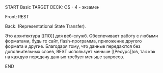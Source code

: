 START
Basic
TARGET DECK: OS - 4 - экзамен

Front: REST

Back: (Representational State Transfer).

Это архитектура [[ПО]] для веб-служб. Обеспечивает работу с любыми форматами, будь то сайт, flash-программа, приложение другого формата и другие. Благодаря тому, что данные передаются без дополнительных слоев, REST использует меньше [[Ресурс]]ов, так как на каждую передачу данных требует меньше запросов.
<!--ID: 1663427618262-->
END 